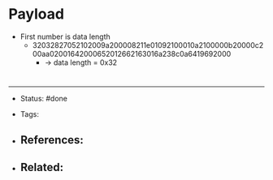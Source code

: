 # Payload
- First number is data length
	- 32032827052102009a200008211e01092100010a2100000b20000c200aa02001642000652012662163016a238c0a6419692000
		- -> data length = 0x32


# 

---
- Status: #done

- Tags: 

- References:
	- 

- Related:
	- 
